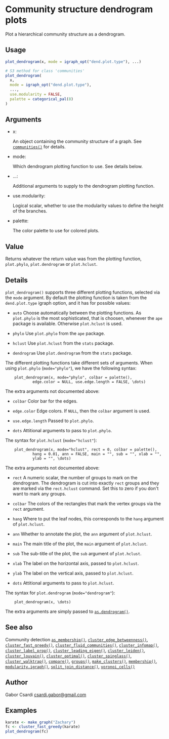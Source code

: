 # Community structure dendrogram plots

Plot a hierarchical community structure as a dendrogram.

## Usage

``` r
plot_dendrogram(x, mode = igraph_opt("dend.plot.type"), ...)

# S3 method for class 'communities'
plot_dendrogram(
  x,
  mode = igraph_opt("dend.plot.type"),
  ...,
  use.modularity = FALSE,
  palette = categorical_pal(8)
)
```

## Arguments

- x:

  An object containing the community structure of a graph. See
  [`communities()`](https://r.igraph.org/reference/communities.md) for
  details.

- mode:

  Which dendrogram plotting function to use. See details below.

- ...:

  Additional arguments to supply to the dendrogram plotting function.

- use.modularity:

  Logical scalar, whether to use the modularity values to define the
  height of the branches.

- palette:

  The color palette to use for colored plots.

## Value

Returns whatever the return value was from the plotting function,
`plot.phylo`, `plot.dendrogram` or `plot.hclust`.

## Details

`plot_dendrogram()` supports three different plotting functions,
selected via the `mode` argument. By default the plotting function is
taken from the `dend.plot.type` igraph option, and it has for possible
values:

- `auto` Choose automatically between the plotting functions. As
  `plot.phylo` is the most sophisticated, that is choosen, whenever the
  `ape` package is available. Otherwise `plot.hclust` is used.

- `phylo` Use `plot.phylo` from the `ape` package.

- `hclust` Use `plot.hclust` from the `stats` package.

- `dendrogram` Use `plot.dendrogram` from the `stats` package.

The different plotting functions take different sets of arguments. When
using `plot.phylo` (`mode="phylo"`), we have the following syntax:

        plot_dendrogram(x, mode="phylo", colbar = palette(),
                edge.color = NULL, use.edge.length = FALSE, \dots)

The extra arguments not documented above:

- `colbar` Color bar for the edges.

- `edge.color` Edge colors. If `NULL`, then the `colbar` argument is
  used.

- `use.edge.length` Passed to `plot.phylo`.

- `dots` Attitional arguments to pass to `plot.phylo`.

The syntax for `plot.hclust` (`mode="hclust"`):

        plot_dendrogram(x, mode="hclust", rect = 0, colbar = palette(),
                hang = 0.01, ann = FALSE, main = "", sub = "", xlab = "",
                ylab = "", \dots)

The extra arguments not documented above:

- `rect` A numeric scalar, the number of groups to mark on the
  dendrogram. The dendrogram is cut into exactly `rect` groups and they
  are marked via the `rect.hclust` command. Set this to zero if you
  don't want to mark any groups.

- `colbar` The colors of the rectangles that mark the vertex groups via
  the `rect` argument.

- `hang` Where to put the leaf nodes, this corresponds to the `hang`
  argument of `plot.hclust`.

- `ann` Whether to annotate the plot, the `ann` argument of
  `plot.hclust`.

- `main` The main title of the plot, the `main` argument of
  `plot.hclust`.

- `sub` The sub-title of the plot, the `sub` argument of `plot.hclust`.

- `xlab` The label on the horizontal axis, passed to `plot.hclust`.

- `ylab` The label on the vertical axis, passed to `plot.hclust`.

- `dots` Attitional arguments to pass to `plot.hclust`.

The syntax for `plot.dendrogram` (`mode="dendrogram"`):

        plot_dendrogram(x, \dots)

The extra arguments are simply passed to
[`as.dendrogram()`](https://rdrr.io/r/stats/dendrogram.html).

## See also

Community detection
[`as_membership()`](https://r.igraph.org/reference/as_membership.md),
[`cluster_edge_betweenness()`](https://r.igraph.org/reference/cluster_edge_betweenness.md),
[`cluster_fast_greedy()`](https://r.igraph.org/reference/cluster_fast_greedy.md),
[`cluster_fluid_communities()`](https://r.igraph.org/reference/cluster_fluid_communities.md),
[`cluster_infomap()`](https://r.igraph.org/reference/cluster_infomap.md),
[`cluster_label_prop()`](https://r.igraph.org/reference/cluster_label_prop.md),
[`cluster_leading_eigen()`](https://r.igraph.org/reference/cluster_leading_eigen.md),
[`cluster_leiden()`](https://r.igraph.org/reference/cluster_leiden.md),
[`cluster_louvain()`](https://r.igraph.org/reference/cluster_louvain.md),
[`cluster_optimal()`](https://r.igraph.org/reference/cluster_optimal.md),
[`cluster_spinglass()`](https://r.igraph.org/reference/cluster_spinglass.md),
[`cluster_walktrap()`](https://r.igraph.org/reference/cluster_walktrap.md),
[`compare()`](https://r.igraph.org/reference/compare.md),
[`groups()`](https://r.igraph.org/reference/groups.md),
[`make_clusters()`](https://r.igraph.org/reference/make_clusters.md),
[`membership()`](https://r.igraph.org/reference/communities.md),
[`modularity.igraph()`](https://r.igraph.org/reference/modularity.igraph.md),
[`split_join_distance()`](https://r.igraph.org/reference/split_join_distance.md),
[`voronoi_cells()`](https://r.igraph.org/reference/voronoi_cells.md)

## Author

Gabor Csardi <csardi.gabor@gmail.com>

## Examples

``` r
karate <- make_graph("Zachary")
fc <- cluster_fast_greedy(karate)
plot_dendrogram(fc)

```
